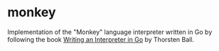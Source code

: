 # monkey

Implementation of the "Monkey" language interpreter written in Go by following the book [Writing an Interpreter in Go][1] by Thorsten Ball. 

[1]:https://interpreterbook.com/
